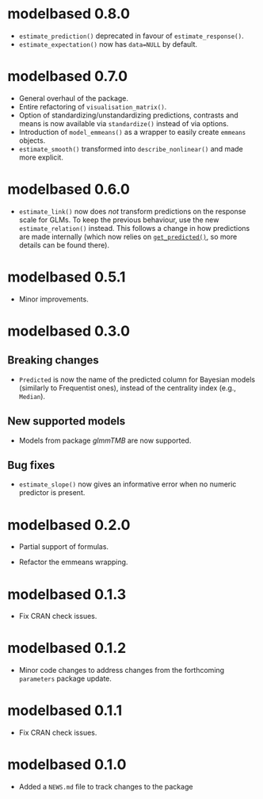 # modelbased 0.8.0

- `estimate_prediction()` deprecated in favour of `estimate_response()`.
- `estimate_expectation()` now has `data=NULL` by default.

# modelbased 0.7.0

- General overhaul of the package. 
- Entire refactoring of `visualisation_matrix()`.
- Option of standardizing/unstandardizing predictions, contrasts and means is now available via `standardize()` instead of via options.
- Introduction of `model_emmeans()` as a wrapper to easily create `emmeans` objects.
- `estimate_smooth()` transformed into `describe_nonlinear()` and made more explicit.

# modelbased 0.6.0

- `estimate_link()` now does *not* transform predictions on the response scale for GLMs. To keep the previous behaviour, use the new `estimate_relation()` instead. This follows a change in how predictions are made internally (which now relies on [`get_predicted()`](https://easystats.github.io/insight/reference/get_predicted.html), so more details can be found there).

# modelbased 0.5.1

- Minor improvements.

# modelbased 0.3.0

## Breaking changes

- `Predicted` is now the name of the predicted column for Bayesian models
  (similarly to Frequentist ones), instead of the centrality index (e.g.,
  `Median`).

## New supported models

- Models from package *glmmTMB* are now supported.

## Bug fixes

- `estimate_slope()` now gives an informative error when no numeric predictor is
  present.

# modelbased 0.2.0

- Partial support of formulas.

- Refactor the emmeans wrapping.

# modelbased 0.1.3

- Fix CRAN check issues.

# modelbased 0.1.2

- Minor code changes to address changes from the forthcoming `parameters`
  package update.

# modelbased 0.1.1

- Fix CRAN check issues.

# modelbased 0.1.0

- Added a `NEWS.md` file to track changes to the package

